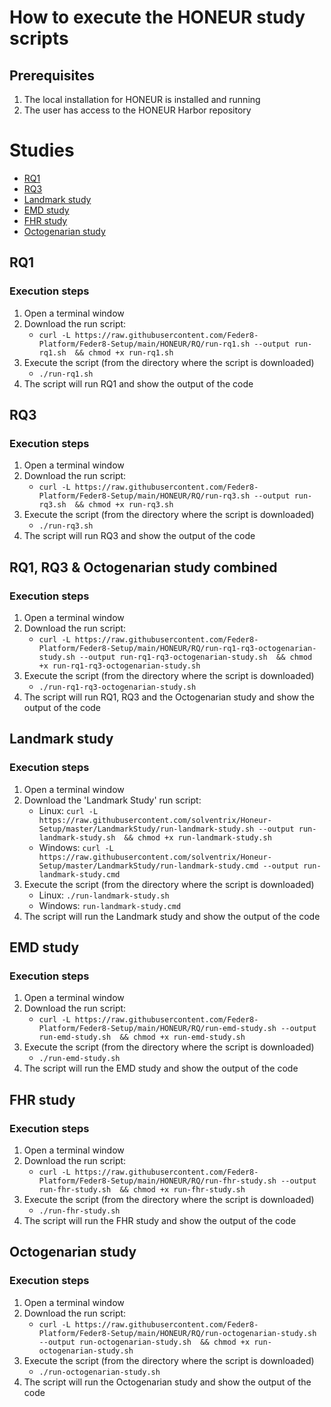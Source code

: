 # How to execute the HONEUR study scripts

## Prerequisites
1. The local installation for HONEUR is installed and running
2. The user has access to the HONEUR Harbor repository

Studies
=================
* [RQ1](#rq1)
* [RQ3](#rq3)
* [Landmark study](#landmark-study)
* [EMD study](#emd-study)
* [FHR study](#fhr-study)
* [Octogenarian study](#octogenarian-study)

## RQ1
### Execution steps
1. Open a terminal window
2. Download the run script:
   * ```curl -L https://raw.githubusercontent.com/Feder8-Platform/Feder8-Setup/main/HONEUR/RQ/run-rq1.sh --output run-rq1.sh  && chmod +x run-rq1.sh```
3. Execute the script (from the directory where the script is downloaded)
   * ```./run-rq1.sh```
4. The script will run RQ1 and show the output of the code

## RQ3
### Execution steps
1. Open a terminal window
2. Download the run script:
   * ```curl -L https://raw.githubusercontent.com/Feder8-Platform/Feder8-Setup/main/HONEUR/RQ/run-rq3.sh --output run-rq3.sh  && chmod +x run-rq3.sh```
3. Execute the script (from the directory where the script is downloaded)
   * ```./run-rq3.sh```
4. The script will run RQ3 and show the output of the code

## RQ1, RQ3 & Octogenarian study combined
### Execution steps
1. Open a terminal window
2. Download the run script:
   * ```curl -L https://raw.githubusercontent.com/Feder8-Platform/Feder8-Setup/main/HONEUR/RQ/run-rq1-rq3-octogenarian-study.sh --output run-rq1-rq3-octogenarian-study.sh  && chmod +x run-rq1-rq3-octogenarian-study.sh```
3. Execute the script (from the directory where the script is downloaded)
   * ```./run-rq1-rq3-octogenarian-study.sh```
4. The script will run RQ1, RQ3 and the Octogenarian study and show the output of the code

## Landmark study
### Execution steps
1. Open a terminal window
2. Download the 'Landmark Study' run script:
   * Linux:
     ```curl -L https://raw.githubusercontent.com/solventrix/Honeur-Setup/master/LandmarkStudy/run-landmark-study.sh --output run-landmark-study.sh  && chmod +x run-landmark-study.sh```
   * Windows:
     ```curl -L https://raw.githubusercontent.com/solventrix/Honeur-Setup/master/LandmarkStudy/run-landmark-study.cmd --output run-landmark-study.cmd```
3. Execute the script (from the directory where the script is downloaded)
   * Linux:
     ```./run-landmark-study.sh```
   * Windows:
     ```run-landmark-study.cmd```
4. The script will run the Landmark study and show the output of the code


## EMD study
### Execution steps
1. Open a terminal window
2. Download the run script:
   * ```curl -L https://raw.githubusercontent.com/Feder8-Platform/Feder8-Setup/main/HONEUR/RQ/run-emd-study.sh --output run-emd-study.sh  && chmod +x run-emd-study.sh```
3. Execute the script (from the directory where the script is downloaded)
   * ```./run-emd-study.sh```
4. The script will run the EMD study and show the output of the code

## FHR study
### Execution steps
1. Open a terminal window
2. Download the run script:
   * ```curl -L https://raw.githubusercontent.com/Feder8-Platform/Feder8-Setup/main/HONEUR/RQ/run-fhr-study.sh --output run-fhr-study.sh  && chmod +x run-fhr-study.sh```
3. Execute the script (from the directory where the script is downloaded)
   * ```./run-fhr-study.sh```
4. The script will run the FHR study and show the output of the code

## Octogenarian study
### Execution steps
1. Open a terminal window
2. Download the run script:
   * ```curl -L https://raw.githubusercontent.com/Feder8-Platform/Feder8-Setup/main/HONEUR/RQ/run-octogenarian-study.sh --output run-octogenarian-study.sh  && chmod +x run-octogenarian-study.sh```
3. Execute the script (from the directory where the script is downloaded)
   * ```./run-octogenarian-study.sh```
4. The script will run the Octogenarian study and show the output of the code
